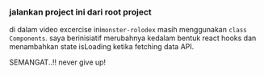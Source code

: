 ### jalankan project ini dari root project

di dalam video excercise ini`monster-rolodex` masih menggunakan `class Components`. saya berinisiatif merubahnya kedalam bentuk react hooks
dan menambahkan state isLoading ketika fetching data API.


SEMANGAT..!! never give up!
